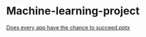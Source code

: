 # Machine-learning-project

[Does every app have the chance to succeed.pptx](https://github.com/DvirTomer/Machine-learning-project/files/6771988/Does.every.app.have.the.chance.to.succeed.pptx)

